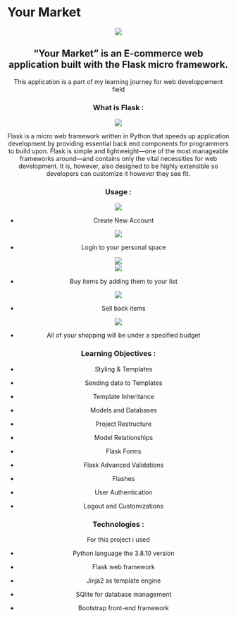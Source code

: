 # Your Market

<p><center><img  src="https://i.ibb.co/NYwd9NW/abae483018e14fffb9821c737eef9f62.png"></p>

##  “Your Market” is an E-commerce web application built with the Flask micro framework.

This application is a part of my learning journey for web developpement field

### What is Flask :

<p><center><img  src="https://qph.fs.quoracdn.net/main-qimg-d06e73bbb0a75dd313f6919b6144d02d"></p>

  

Flask is a micro web framework written in Python that speeds up application development by providing essential back end components for programmers to build upon. Flask is simple and lightweight—one of the most manageable frameworks around—and contains only the vital necessities for web development. It is, however, also designed to be highly extensible so developers can customize it however they see fit.

### Usage :
<center><img src="https://i.ibb.co/Kqpjmq8/frontpage.png">

- Create New Account

<center><img src="https://i.ibb.co/SmX6x56/signup.png">

- Login to your personal space

<center><img src="https://i.ibb.co/yVQ9HRm/login.png">
<center><img src="https://i.ibb.co/DfScmmJ/marketpage.png">

- Buy items by adding them to your list

<center><img src="https://i.ibb.co/wrPDsHB/marketpage2.png" >

- Sell back items

<center><img src="https://i.ibb.co/Hzqh2Cp/sellback.png">

- All of your shopping will be under a specified budget

### Learning Objectives :

- Styling & Templates

- Sending data to Templates

- Template Inheritance

- Models and Databases

- Project Restructure

- Model Relationships

- Flask Forms

- Flask Advanced Validations

- Flashes

- User Authentication

- Logout and Customizations

### Technologies :

For this project i used

- Python language the 3.8.10 version

- Flask web framework

- Jinja2 as template engine

- SQlite for database management

- Bootstrap front-end framework